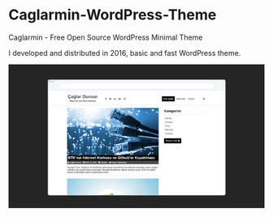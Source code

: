 # Caglarmin-WordPress-Theme
<p>Caglarmin - Free Open Source WordPress Minimal Theme</p>
<p>I developed and distributed in 2016, basic and fast WordPress theme.</p>
<img src="https://raw.githubusercontent.com/caglardursunn/Caglarmin-WordPress-Theme/master/caglarmin_ucretsiz_wordpress_temasi_free_wordpress_theme.jpg">
